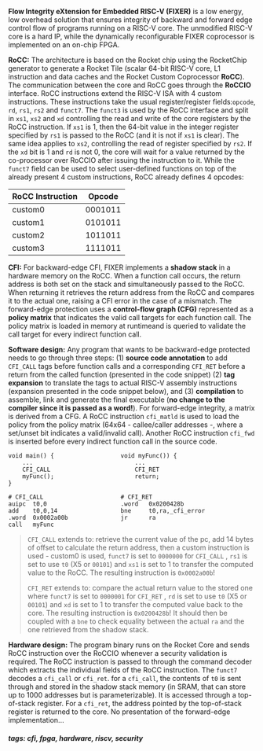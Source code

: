 <!-- Please prefix the notes with the date as in [22/12/2020] -->

**Flow Integrity eXtension for Embedded RISC-V (FIXER)**  is a low energy, low overhead solution that ensures integrity of backward and forward edge control flow of programs running on a RISC-V core. The unmodified RISC-V core is a hard IP, while the dynamically reconfigurable FIXER coprocessor is implemented on an on-chip FPGA.

**RoCC:**  The architecture is based on the Rocket chip using the RocketChip generator to generate a Rocket Tile (scalar 64-bit RISC-V core, L1 instruction and data caches and the Rocket Custom Coprocessor **RoCC**). The communication between the core and RoCC goes through the **RoCCIO** interface. RoCC instructions extend the RISC-V ISA with 4 custom instructions. These instructions take the usual register/register fields:`opcode`, `rd`, `rs1`, `rs2` and `funct7`. The `funct3` is used by the RoCC interface and split in `xs1`, `xs2` and `xd` controlling the read and write of the core registers by the RoCC instruction. If `xs1` is 1, then the 64-bit value in the integer register specified by `rs1` is passed to the RoCC (and it is not if `xs1` is clear). The same idea applies to `xs2`, controlling the read of register specified by `rs2`. If the `xd` bit is 1 and `rd` is not 0, the core will wait for a value returned by the co-processor over RoCCIO after issuing the instruction to it. While the `funct7` field can be used to select user-defined functions on top of the already present 4 custom instructions, RoCC already defines 4 opcodes:

| RoCC Instruction | Opcode  |
| ---------------- | ------- |
| custom0          | 0001011 |
| custom1          | 0101011 |
| custom2          | 1011011 |
| custom3          | 1111011 |

**CFI:** For backward-edge CFI, FIXER implements a **shadow stack** in a hardware memory on the RoCC. When a function call occurs, the return address is both set on the stack and simultaneously passed to the RoCC. When returning it retrieves the return address from the RoCC and compares it to the actual one, raising a CFI error in the case of a mismatch. The forward-edge protection uses a **control-flow graph (CFG)** represented as a **policy matrix** that indicates the valid call targets for each function call. The policy matrix is loaded in memory at runtimeand is queried to validate the call target for every indirect function call.

**Software design:** Any program that wants to be backward-edge protected needs to go through three steps: (1) **source code annotation** to add `CFI_CALL` tags before function calls and a corresponding `CFI_RET` before a return from the called function (presented in the code snippet) (2) **tag expansion** to translate the tags to actual RISC-V assembly instructions (expansion presented in the code snippet below), and (3) **compilation** to assemble, link and generate the final executable (**no change to the compiler since it is passed as a word!**). For forward-edge integrity, a matrix is derived from a CFG. A RoCC instruction `cfi_matld` is used to load the policy from the policy matrix (64x64 - callee/caller addresses -, where a set/unset bit indicates a valid/invalid call). Another RoCC instruction `cfi_fwd` is inserted before every indirect function call in the source code. 

```
void main() {                   void myFunc()) {
	...                             ...
	CFI_CALL                        CFI_RET
	myFunc();                       return;
}

# CFI_CALL                      # CFI_RET
auipc  t0,0                     .word   0x0200428b
add    t0,0,14                  bne     t0,ra,_cfi_error  
.word  0x0002a00b               jr      ra
call   myFunc
```

> `CFI_CALL` extends to: retrieve the current value of the pc, add 14 bytes of offset to calculate the return address, then a custom instruction is used - custom0 is used, `funct7` is set to `0000000` for `CFI_CALL` , `rs1` is set to use `t0` (X5 or `00101`) and `xs1` is set to 1 to transfer the computed value to the RoCC. The resulting instruction is `0x0002a00b`!
>
> `CFI_RET` extends to: compare the actual return value to the stored one where `funct7` is set to `0000001` for `CFI_RET` , `rd` is set to use `t0` (X5 or `00101`) and `xd` is set to 1 to transfer the computed value back to the core. The resulting instruction is `0x0200428b`! It should then be coupled with a `bne` to check equality between the actual `ra` and the one retrieved from the shadow stack.

**Hardware design:** The program binary runs on the Rocket Core and sends RoCC instruction over the RoCCIO whenever a security validation is required. The RoCC instruction is passed to through the command decoder which extracts the individual fields of the RoCC instruction. The `funct7` decodes a `cfi_call` or `cfi_ret`. for a `cfi_call`, the contents of `t0` is sent through and stored in the shadow stack memory (in SRAM, that can store up to 1000 addresses but is parameterizable). It is accessed through a top-of-stack register. For a `cfi_ret`, the address pointed by the top-of-stack register is returned to the core. No presentation of the forward-edge implementation...

##### tags: cfi, fpga, hardware, riscv, security
